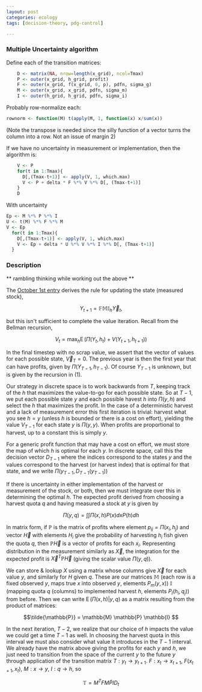 ```yaml
---
layout: post
categories: ecology
tags: [decision-theory, pdg-control]

---
```




### Multiple Uncertainty algorithm

Define each of the transition matrices:

```r
    D <- matrix(NA, nrow=length(x_grid), ncol=Tmax)  
    P <- outer(x_grid, h_grid, profit)
    F <- outer(x_grid, f(x_grid, 0, p), pdfn, sigma_g)
    M <- outer(x_grid, x_grid, pdfn, sigma_m)
    I <- outer(h_grid, h_grid, pdfn, sigma_i)
``` 

Probably row-normalize each:

```r
rownorm <- function(M) t(apply(M, 1, function(x) x/sum(x))
```

(Note the transpose is needed since the silly function of a vector turns the column into a row.  Not an issue of margin 2)


If we have no uncertainty in measurement or implementation, then the algorithm is:

```r
    V <- P
    for(t in 1:Tmax){
      D[,(Tmax-t+1)] <- apply(V, 1, which.max)
      V <- P + delta * F %*% V %*% D[, (Tmax-t+1)]  
    }
    D
```

With uncertainty

```r    
Ep <- M %*% P %*% I
U <- t(M) %*% F %*% M 
V <- Ep
  for(t in 1:Tmax){
    D[,(Tmax-t+1)] <- apply(V, 1, which.max)
    V <- Ep + delta * U %*% V %*% I %*% D[, (Tmax-t+1)]  
  }
```


### Description

** rambling thinking while working out the above **

The [October 1st entry](http://www.carlboettiger.info/2012/10/01/multiple-uncertainty.html) derives the rule for updating the state (measured stock), 

$$ Y_{t+1} = \mathbb{F} \mathbb{M} \mathbb{I}_h \vec Y_t, $$ 

but this isn't sufficient to complete the value iteration. Recall from the Bellman recursion,

$$V_t = \max_h \operatorname{E}\left( \Pi(Y_t, h_t) + V(Y_{t+1}, h_{t+1}) \right) $$

In the final timestep with no scrap value, we assert that the vector of values for each possible state, $\vec V_T = {0}$.  The previous year is then the first year that can have profits, given by $\Pi(Y_{T-1}, h_{T-1})$.  Of course $Y_{T-1}$ is unknown, but is given by the recursion in (1). 

Our strategy in discrete space is to work backwards from $T$, keeping track of the $h$ that maximizes the value-to-go for each possible state.  So at $T-1$, we put each possible state $y$ and each possible havest $h$ into $\Pi(y,h)$ and select the $h$ that maximizes the profit.  In the case of a deterministic harvest and a lack of measurement error this first iteration is trivial: harvest what you see $h=y$ (unless $h$ is bounded or there is a cost on effort), yielding the value $V_{T-1}$ for each state $y$ is $\Pi(y,y)$.  When profits are proportional to harvest, up to a constant this is simply $y$.  

For a generic profit function that may have a cost on effort, we must store the map of which $h$ is optimal for each $y$.  In discrete space, call this the decision vector $D_{T-1}$ where the indices correspond to the states $y$ and the values correspond to the harvest (or harvest index) that is optimal for that state, and we write $\Pi(y_{T-1}, D_{T-1}(y_{T-1}))$ 

If there is uncertainty in either implementation of the harvest or measurement of the stock, or both, then we must integrate over this in determining the optimal $h$.  The expected profit derived from choosing a harvest quota $q$ and having measured a stock at $y$ is given by  

$$ \Pi(y,q) = \int \int \Pi(x,h) P(x) dx P(h) dh $$

In matrix form, if $\mathbb{P}$ is the matrix of profits where element $p_{ij} = \Pi(x_i, h_j)$ and vector $\vec H$ with elements $H_i$ give the probability of harvesting $h_i$ fish given the quota $q$, then $\mathbb{P} \vec H$ is a vector of profits for each $x_i$.  Representing distribution in the measurement similarly as $\vec X$, the integration for the expected profit is $\vec X^T \mathbb{P} \vec H$ (giving the scalar value $\Pi(y,q)$).  

We can store & lookup $X$ using a matrix whose columns give $\vec X$ for each value $y$, and similarly for $H$ given $q$. These are our matrices $\mathbb{M}$ (each row is a fixed observed $y$, maps true $x$ into observed $y$, elements $P_m(y, x)$) $\mathbb{I}$ (mapping quota $q$ (columns) to implemented harvest $h$, elements $P_I(h_i, q_j)$) from before.  Then we can write $\operatorname{E}(\Pi(x,h) | y,q)$ as a matrix resulting from the product of matrices:

$$\tilde{\mathbb{P}} =  \mathbb{M} \mathbb{P} \mathbb{I} $$


In the next iteration, $T-2$, we realize that our choice of $h$ impacts the value we could get a time $T-1$ as well. In choosing the harvest quota in this interval we must also consider what value it introduces in the $T-1$ interval.  We already have the matrix above giving the profits for each $y$ and $h$, we just need to transition from the space of the current $y$ to the future $y$ through application of the transition matrix $T: y_t \to y_{t+1}$.  $F: x_t \to x_{t+1}$, $F(x_{t+1}, x_t)$, $M: x \to y$, $I: q \to h$, so 

$$\mathbb{T} = M^T F M \tilde{P} I D_t $$


